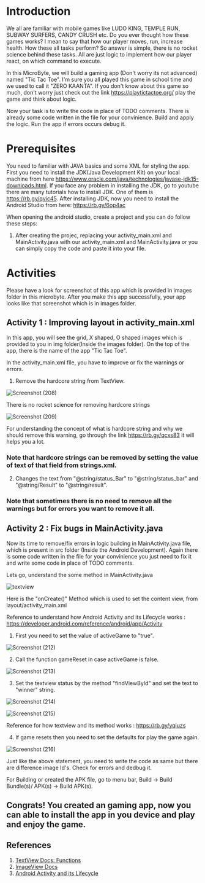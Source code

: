 # Introduction

We all are familiar with mobile games like LUDO KING, TEMPLE RUN, SUBWAY SURFERS, CANDY CRUSH etc. Do you ever thought how these games works? I mean to say that how our player moves, run, increase health. How these all tasks perform?
So answer is simple, there is no rocket science behind these tasks. All are just logic to implement how our player react, on which command to execute.


In this MicroByte, we will build a gaming app (Don't worry its not advanced) named "Tic Tac Toe". I'm sure you all played this game in school time and we used to call it "ZERO KAANTA". If you don't know about this game so much, don't worry just check out the link https://playtictactoe.org/ play the game and think about logic.

Now your task is to write the code in place of TODO comments. There is already some code written in the file for your convinience. Build and apply the logic. Run the app if errors occurs debug it.

# Prerequisites

You need to familiar with JAVA basics and some XML for styling the app.
First you need to install the JDK(Java Development Kit) on your local machine from here https://www.oracle.com/java/technologies/javase-jdk15-downloads.html. If you face any problem in installing the JDK, go to youtube there are many tutorials how to install JDK. One of them is https://rb.gy/qvic45. 
After installing JDK, now you need to install the Android Studio from here:  https://rb.gy/6op4ac 

When opening the android studio, create a project and you can do follow these steps:
1. After creating the projec, replacing your activity_main.xml and MainActivity.java  with our activity_main.xml and MainActivity.java or you can simply copy the code and paste it into your file.

# Activities

Please have a look for screenshot of this app which is provided in images folder in this microbyte. After you make this app successfully, your app looks like that screenshot which is in images folder.

## Activity 1 : Improving layout in activity_main.xml 

In this app, you will see the grid, X shaped, O shaped images which is provided to you in img folder(Inside the images folder).
On the top of the app, there is the name of the app "Tic Tac Toe".

In the activity_main.xml file, you have to improve or fix the warnings or errors.
1. Remove the hardcore string from TextView.

![Screenshot (208)](https://user-images.githubusercontent.com/65127291/96499716-69289500-126b-11eb-90e2-d2894c4a680e.png)

There is no rocket science for removing hardcore strings

![Screenshot (209)](https://user-images.githubusercontent.com/65127291/96500018-d805ee00-126b-11eb-8e82-350d4d869954.png)

For understanding the concept of what is hardcore string and why we should remove this warning, go through the link https://rb.gy/qcxs83 it will helps you a lot.

### Note that hardcore strings can be removed by setting the value of text of that field from strings.xml.

2. Changes the text from "@string/status_Bar" to "@string/status_bar" and "@string/Result" to "@string/result".

### Note that sometimes there is no need to remove all the warnings but for errors you want to remove it all.

## Activity 2 : Fix bugs in MainActivity.java 

Now its time to remove/fix errors in logic building in MainActivity.java file, which is present in src folder (Inside the Android Development). Again there is some code written in the file for your convinience you just need to fix it and write some code in place of TODO comments.

Lets go, understand the some method in MainActivity.java 

![textview](https://user-images.githubusercontent.com/65127291/96540252-da436900-12ba-11eb-8647-237ca9f34477.png)

Here is the "onCreate()" Method which is used to set the content view, from layout/activity_main.xml 

Reference to understand how Android Activity and its Lifecycle works : https://developer.android.com/reference/android/app/Activity

1. First you need to set the value of activeGame to "true".

![Screenshot (212)](https://user-images.githubusercontent.com/65127291/96540456-72415280-12bb-11eb-8abb-eaf263a055c5.png)

2. Call the function gameReset in case activeGame is false.

![Screenshot (213)](https://user-images.githubusercontent.com/65127291/96540575-b03e7680-12bb-11eb-9b3d-82e6e19b9aa7.png)

3. Set the textview status by the method "findViewById" and set the text to "winner" string.

![Screenshot (214)](https://user-images.githubusercontent.com/65127291/96540637-d82dda00-12bb-11eb-9875-2b2a142e706f.png)

![Screenshot (215)](https://user-images.githubusercontent.com/65127291/96540826-44104280-12bc-11eb-8deb-0033cc857167.png)

Reference for how textview and its method works : https://rb.gy/yqiuzs

4. If game resets then you need to set the defaults for play the game again.

![Screenshot (216)](https://user-images.githubusercontent.com/65127291/96540953-981b2700-12bc-11eb-9db4-c5a093c8c068.png)

Just like the above statement, you need to write the code as same but there are difference image Id's.
Check for errors and dedbug it.

For Building or created the APK file, go to menu bar, Build -> Build Bundle(s)/ APK(s) -> Build APK(s).

## Congrats! You created an gaming app, now you can able to install the app in you device and play and enjoy the game. 


## References 
1. [TextView Docs: Functions](https://developer.android.com/reference/android/widget/TextView)
2. [ImageView Docs](https://developer.android.com/reference/android/widget/ImageView)
3. [Android Activity and its Lifecycle](https://rb.gy/wmsvkm)
